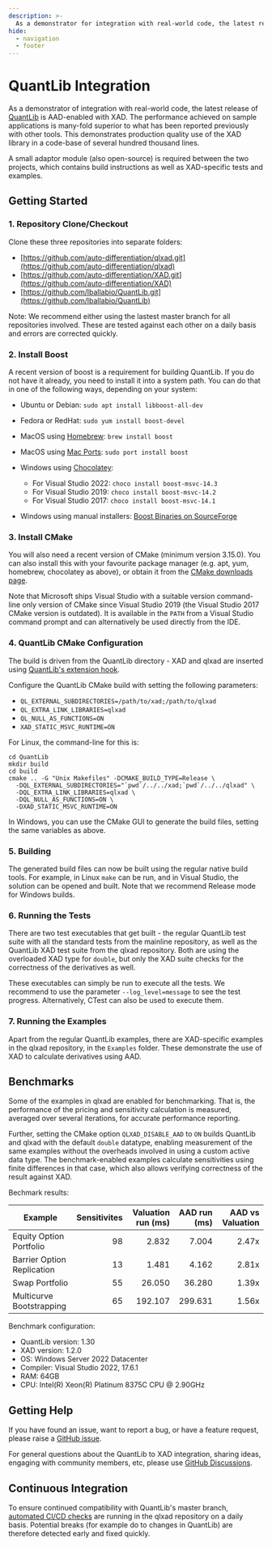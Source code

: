 ```yaml
---
description: >-
  As a demonstrator for integration with real-world code, the latest release of QuantLib is AAD-enabled with XAD.
hide:
  - navigation
  - footer
---
```


# QuantLib Integration

As a demonstrator of integration with real-world code, the latest release of [QuantLib](https://www.quantlib.org) is AAD-enabled with XAD.
The performance achieved on sample applications is many-fold superior to what has been reported previously with other tools.
This demonstrates production quality use of the XAD library in a code-base
of several hundred thousand lines.

A small adaptor module (also open-source) is required between the two projects, which contains build instructions
as well as XAD-specific tests and examples.

## Getting Started

### 1. Repository Clone/Checkout

Clone these three repositories into separate folders:

*   [https://github.com/auto-differentiation/qlxad.git](https://github.com/auto-differentiation/qlxad)
*   [https://github.com/auto-differentiation/XAD.git](https://github.com/auto-differentiation/XAD)
*   [https://github.com/lballabio/QuantLib.git](https://github.com/lballabio/QuantLib)

Note: We recommend either using the lastest master branch for all repositories involved.
These are tested against each other on a daily basis and errors are corrected quickly.

### 2. Install Boost

A recent version of boost is a requirement for building QuantLib.
If you do not have it already, you need to install it into a system path.
You can do that in one of the following ways, depending on your system:

*   Ubuntu or Debian: `sudo apt install libboost-all-dev`
*   Fedora or RedHat: `sudo yum install boost-devel`
*   MacOS using [Homebrew](https://brew.sh/): `brew install boost`
*   MacOS using [Mac Ports](https://www.macports.org/): `sudo port install boost`
*   Windows using [Chocolatey](https://chocolatey.org/):

    *   For Visual Studio 2022: `choco install boost-msvc-14.3`
    *   For Visual Studio 2019: `choco install boost-msvc-14.2`
    *   For Visual Studio 2017: `choco install boost-msvc-14.1`

*   Windows using manual installers: [Boost Binaries on SourceForge](https://sourceforge.net/projects/boost/files/boost-binaries/)

### 3. Install CMake

You will also need a recent version of CMake (minimum version 3.15.0).
You can also install this with your favourite package manager
(e.g. apt, yum, homebrew, chocolatey as above), or obtain it from
the [CMake downloads page](https://cmake.org/download/).

Note that Microsoft ships Visual Studio with a suitable version
command-line only version of CMake since Visual Studio 2019
(the Visual Studio 2017 CMake version is outdated).
It is available in the `PATH` from a Visual Studio command prompt
and can alternatively be used directly from the IDE.

### 4. QuantLib CMake Configuration

The build is driven from the QuantLib directory - XAD and qlxad are
inserted using [QuantLib's extension hook](https://www.quantlib.org/install/cmake.shtml#extensions).

Configure the QuantLib CMake build with setting the following parameters:

*   `QL_EXTERNAL_SUBDIRECTORIES=/path/to/xad;/path/to/qlxad`
*   `QL_EXTRA_LINK_LIBRARIES=qlxad`
*   `QL_NULL_AS_FUNCTIONS=ON`
*   `XAD_STATIC_MSVC_RUNTIME=ON`

For Linux, the command-line for this is:

```shell
cd QuantLib
mkdir build
cd build
cmake .. -G "Unix Makefiles" -DCMAKE_BUILD_TYPE=Release \
  -DQL_EXTERNAL_SUBDIRECTORIES="`pwd`/../../xad;`pwd`/../../qlxad" \
  -DQL_EXTRA_LINK_LIBRARIES=qlxad \
  -DQL_NULL_AS_FUNCTIONS=ON \
  -DXAD_STATIC_MSVC_RUNTIME=ON
```

In Windows, you can use the CMake GUI to generate the build files,
setting the same variables as above.

### 5. Building

The generated build files can now be built using the regular native
build tools. For example, in Linux `make` can be run,
and in Visual Studio, the solution can be opened and built.
Note that we recommend Release mode for Windows builds.

### 6. Running the Tests

There are two test executables that get built - the regular QuantLib
test suite with all the standard tests from the mainline repository,
as well as the QuantLib XAD test suite from the qlxad repository.
Both are using the overloaded XAD type for `double`,
but only the XAD suite checks for the correctness of the derivatives as well.

These executables can simply be run to execute all the tests.
We recommend to use the parameter `--log_level=message` to see the test
progress.
Alternatively, CTest can also be used to execute them.

### 7. Running the Examples

Apart from the regular QuantLib examples, there are XAD-specific examples
in the qlxad repository, in the `Examples` folder.
These demonstrate the use of XAD to calculate derivatives using AAD.

## Benchmarks

Some of the examples in qlxad are enabled for benchmarking. 
That is, the performance of the pricing and sensitivity calculation 
is measured, averaged over several iterations, for accurate performance reporting.

Further, setting the CMake option `QLXAD_DISABLE_AAD` to `ON` builds
QuantLib and qlxad with the default `double` datatype,
enabling measurement of the same examples without the overheads involved in using
a custom active data type.
The benchmark-enabled examples calculate sensitivities using finite differences 
in that case, 
which also allows verifying correctness of the result against XAD.

Bechmark results:

| Example                    | Sensitivites | Valuation run (ms) | AAD run (ms) | AAD vs Valuation |
|----------------------------|-------------:|-------------------:|-------------:|-----------------:|
| Equity Option Portfolio    |           98 |              2.832 |        7.004 |            2.47x |
| Barrier Option Replication |           13 |              1.481 |        4.162 |            2.81x |
| Swap Portfolio             |           55 |             26.050 |       36.280 |            1.39x |
| Multicurve Bootstrapping   |           65 |            192.107 |      299.631 |            1.56x |

Benchmark configuration:

-   QuantLib version: 1.30
-   XAD version: 1.2.0
-   OS: Windows Server 2022 Datacenter
-   Compiler: Visual Studio 2022, 17.6.1
-   RAM: 64GB
-   CPU: Intel(R) Xeon(R) Platinum 8375C CPU @ 2.90GHz

## Getting Help

If you have found an issue, want to report a bug, or have a feature request, please raise a [GitHub issue](https://github.com/auto-differentiation/qlxad/issues).

For general questions about the QuantLib to XAD integration, sharing ideas, engaging with community members, etc, please use [GitHub Discussions](https://github.com/auto-differentiation/qlxad/discussions).

## Continuous Integration

To ensure continued compatibility with QuantLib's master branch,
[automated CI/CD checks](https://github.com/xcelerit/qlxad/actions/workflows/ci.yaml) are running in the qlxad repository on a daily basis.
Potential breaks (for example do to changes in QuantLib) are therefore
detected early and fixed quickly.